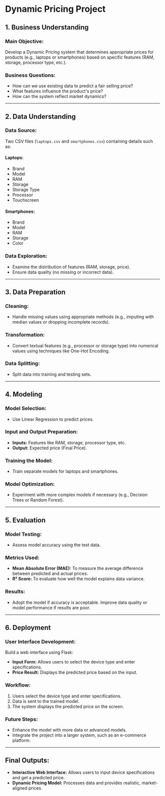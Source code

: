 # Dynamic Pricing Project

## 1. Business Understanding
### Main Objective:
Develop a Dynamic Pricing system that determines appropriate prices for products (e.g., laptops or smartphones) based on specific features (RAM, storage, processor type, etc.).

### Business Questions:
- How can we use existing data to predict a fair selling price?
- What features influence the product's price?
- How can the system reflect market dynamics?

---

## 2. Data Understanding
### Data Source:
Two CSV files (`laptops.csv` and `smartphones.csv`) containing details such as:

#### Laptops:
- Brand
- Model
- RAM
- Storage
- Storage Type
- Processor
- Touchscreen

#### Smartphones:
- Brand
- Model
- RAM
- Storage
- Color

### Data Exploration:
- Examine the distribution of features (RAM, storage, price).
- Ensure data quality (no missing or incorrect data).

---

## 3. Data Preparation
### Cleaning:
- Handle missing values using appropriate methods (e.g., imputing with median values or dropping incomplete records).

### Transformation:
- Convert textual features (e.g., processor or storage type) into numerical values using techniques like One-Hot Encoding.

### Data Splitting:
- Split data into training and testing sets.

---

## 4. Modeling
### Model Selection:
- Use Linear Regression to predict prices.

### Input and Output Preparation:
- **Inputs:** Features like RAM, storage, processor type, etc.
- **Output:** Expected price (Final Price).

### Training the Model:
- Train separate models for laptops and smartphones.

### Model Optimization:
- Experiment with more complex models if necessary (e.g., Decision Trees or Random Forest).

---

## 5. Evaluation
### Model Testing:
- Assess model accuracy using the test data.

### Metrics Used:
- **Mean Absolute Error (MAE):** To measure the average difference between predicted and actual prices.
- **R² Score:** To evaluate how well the model explains data variance.

### Results:
- Adopt the model if accuracy is acceptable. Improve data quality or model performance if results are poor.

---

## 6. Deployment
### User Interface Development:
Build a web interface using Flask:
- **Input Form:** Allows users to select the device type and enter specifications.
- **Price Result:** Displays the predicted price based on the input.

### Workflow:
1. Users select the device type and enter specifications.
2. Data is sent to the trained model.
3. The system displays the predicted price on the screen.

### Future Steps:
- Enhance the model with more data or advanced models.
- Integrate the project into a larger system, such as an e-commerce platform.

---

## Final Outputs:
- **Interactive Web Interface:** Allows users to input device specifications and get a predicted price.
- **Dynamic Pricing Model:** Processes data and provides realistic, market-aligned prices.

